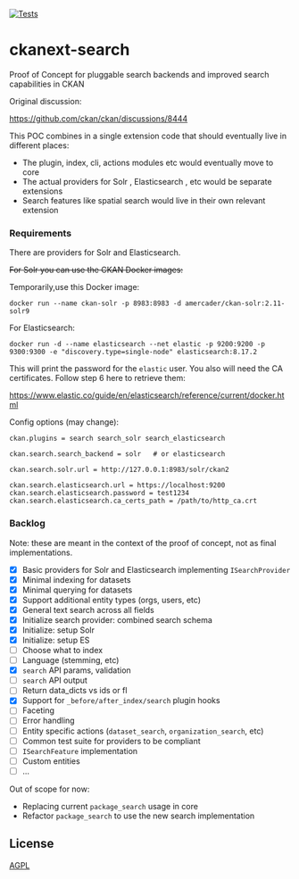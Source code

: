 [![Tests](https://github.com//ckanext-search/workflows/Tests/badge.svg?branch=main)](https://github.com//ckanext-search/actions)

# ckanext-search


Proof of Concept for pluggable search backends and improved search capabilities in CKAN

Original discussion:

https://github.com/ckan/ckan/discussions/8444

This POC combines in a single extension code that should eventually live in different places:

* The plugin, index, cli, actions modules etc would eventually move to core
* The actual providers for Solr , Elasticsearch , etc would be separate extensions
* Search features like spatial search would live in their own relevant extension

### Requirements

There are providers for Solr and Elasticsearch.

~~For Solr you can use the CKAN Docker images:~~

Temporarily,use this Docker image:


    docker run --name ckan-solr -p 8983:8983 -d amercader/ckan-solr:2.11-solr9


For Elasticsearch:

    docker run -d --name elasticsearch --net elastic -p 9200:9200 -p 9300:9300 -e "discovery.type=single-node" elasticsearch:8.17.2

This will print the password for the `elastic` user. You also will need the CA certificates. Follow step 6 here to retrieve them:

https://www.elastic.co/guide/en/elasticsearch/reference/current/docker.html

Config options (may change):

    ckan.plugins = search search_solr search_elasticsearch

    ckan.search.search_backend = solr   # or elasticsearch

    ckan.search.solr.url = http://127.0.0.1:8983/solr/ckan2

    ckan.search.elasticsearch.url = https://localhost:9200
    ckan.search.elasticsearch.password = test1234
    ckan.search.elasticsearch.ca_certs_path = /path/to/http_ca.crt


### Backlog

Note: these are meant in the context of the proof of concept, not as final implementations.

- [x] Basic providers for Solr and Elasticsearch implementing `ISearchProvider`
- [x] Minimal indexing for datasets
- [x] Minimal querying for datasets
- [x] Support additional entity types (orgs, users, etc)
- [x] General text search across all fields
- [x] Initialize search provider: combined search schema
- [x] Initialize: setup Solr
- [x] Initialize: setup ES
- [ ] Choose what to index
- [ ] Language (stemming, etc)
- [x] `search` API params, validation
- [ ] `search` API output
- [ ] Return data_dicts vs ids or fl
- [x] Support for `_before/after_index/search` plugin hooks
- [ ] Faceting
- [ ] Error handling
- [ ] Entity specific actions (`dataset_search`, `organization_search`, etc)
- [ ] Common test suite for providers to be compliant
- [ ] `ISearchFeature` implementation
- [ ] Custom entities
- [ ] ...

Out of scope for now:

* Replacing current `package_search` usage in core
* Refactor `package_search` to use the new search implementation



## License

[AGPL](https://www.gnu.org/licenses/agpl-3.0.en.html)
